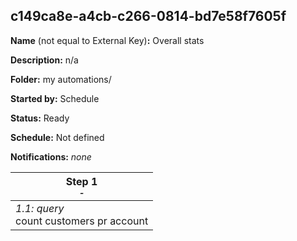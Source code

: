 ## c149ca8e-a4cb-c266-0814-bd7e58f7605f

**Name** (not equal to External Key)**:** Overall stats


**Description:** n/a

**Folder:** my automations/

**Started by:** Schedule

**Status:** Ready

**Schedule:** Not defined

**Notifications:** _none_


| Step 1<br>_<small>-</small>_ |
| --- |
| _1.1: query_<br>count customers pr account |
